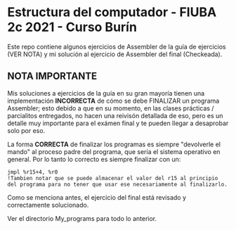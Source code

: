 # Estructura del computador - FIUBA 2c 2021 - Curso Burín

Este repo contiene algunos ejercicios de Assembler de la guía de ejercicios (VER NOTA) y mi solución al ejercicio de Assembler del final (Checkeada).

## NOTA IMPORTANTE

Mis soluciones a ejercicios de la guía en su gran mayoría tienen una implementación **INCORRECTA** de cómo se debe FINALIZAR un programa Assembler; esto debido a que en su momento, en las clases prácticas / parcialitos entregados, no hacen una reivisón detallada de eso, pero es un detalle muy importante para el exámen final y te pueden llegar a desaprobar solo por eso.

La forma **CORRECTA** de finalizar los programas es siempre "devolverle el mando" al proceso padre del programa, que sería el sistema operativo en general. Por lo tanto lo correcto es siempre finalizar con un:

```Assembly
jmpl %r15+4, %r0   
!Tambien notar que se puede almacenar el valor del r15 al principio del programa para no tener que usar ese necesariamente al finalizarlo.
```

Como se menciona antes, el ejercicio del final está revisado y correctamente solucionado.

Ver el directorio My_programs para todo lo anterior.
